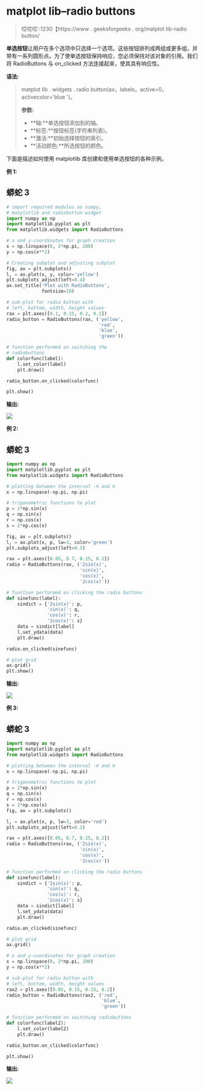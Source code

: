 # matplot lib–radio buttons

> 哎哎哎::1230【https://www . geeksforgeeks . org/matplot lib-radio button/

**单选按钮**让用户在多个选项中只选择一个选项。这些按钮排列成两组或更多组，并带有一系列圆形点。为了使单选按钮保持响应，您必须保持对该对象的引用。我们将 RadioButtons 与 on_clicked 方法连接起来，使其具有响应性。

**语法:**

> matplot lib . widgets . radio button(ax，labels，active=0，activecolor='blue ')。
> 
> **参数:**
> 
> *   **轴:**单选按钮添加到的轴。
> *   **标签:**按钮标签(字符串列表)。
> *   **激活:**初始选择按钮的索引。
> *   **活动颜色:**所选按钮的颜色。

下面是描述如何使用 matplotlib 库创建和使用单选按钮的各种示例。

**例 1:**

## 蟒蛇 3

```py
# import required modules as numpy,
# matplotlib and radiobutton widget
import numpy as np
import matplotlib.pyplot as plt
from matplotlib.widgets import RadioButtons

# x and y-coordinates for graph creation
x = np.linspace(0, 2*np.pi, 200)
y = np.cos(x**2)

# Creating subplot and adjusting subplot
fig, ax = plt.subplots()
l, = ax.plot(x, y, color='yellow')
plt.subplots_adjust(left=0.4)
ax.set_title('Plot with RadioButtons',
             fontsize=18)

# sub-plot for radio button with
# left, bottom, width, height values
rax = plt.axes([0.1, 0.15, 0.2, 0.2])
radio_button = RadioButtons(rax, ('yellow',
                                  'red',
                                  'blue',
                                  'green'))

# function performed on switching the
# radiobuttons
def colorfunc(label):
    l.set_color(label)
    plt.draw()

radio_button.on_clicked(colorfunc)

plt.show()
```

**输出:**

![](img/6a9c5ee8f236aed52029d8660ac228f4.png)

**例 2:**

## 蟒蛇 3

```py
import numpy as np
import matplotlib.pyplot as plt
from matplotlib.widgets import RadioButtons

# plotting between the interval -π and π
x = np.linspace(-np.pi, np.pi)

# trigonometric functions to plot
p = 2*np.sin(x)
q = np.sin(x)
r = np.cos(x)
s = 2*np.cos(x)

fig, ax = plt.subplots()
l, = ax.plot(x, p, lw=3, color='green')
plt.subplots_adjust(left=0.3)

rax = plt.axes([0.05, 0.7, 0.15, 0.2])
radio = RadioButtons(rax, ('2sin(x)',
                           'sin(x)',
                           'cos(x)',
                           '2cos(x)'))

# function performed on clicking the radio buttons
def sinefunc(label):
    sindict = {'2sin(x)': p,
               'sin(x)': q,
               'cos(x)': r,
               '2cos(x)': s}
    data = sindict[label]
    l.set_ydata(data)
    plt.draw()

radio.on_clicked(sinefunc)

# plot grid
ax.grid()
plt.show()
```

**输出:**

![](img/ef2a67f17cb400f128b898cd9f669408.png)

**例 3:**

## 蟒蛇 3

```py
import numpy as np
import matplotlib.pyplot as plt
from matplotlib.widgets import RadioButtons

# plotting between the interval -π and π
x = np.linspace(-np.pi, np.pi)

# trigonometric functions to plot
p = 2*np.sin(x)
q = np.sin(x)
r = np.cos(x)
s = 2*np.cos(x)
fig, ax = plt.subplots()

l, = ax.plot(x, p, lw=3, color='red')
plt.subplots_adjust(left=0.3)

rax = plt.axes([0.05, 0.7, 0.15, 0.2])
radio = RadioButtons(rax, ('2sin(x)',
                           'sin(x)',
                           'cos(x)',
                           '2cos(x)'))

# function performed on clicking the radio buttons
def sinefunc(label):
    sindict = {'2sin(x)': p,
               'sin(x)': q,
               'cos(x)': r,
               '2cos(x)': s}
    data = sindict[label]
    l.set_ydata(data)
    plt.draw()

radio.on_clicked(sinefunc)

# plot grid
ax.grid()

# x and y-coordinates for graph creation
x = np.linspace(0, 2*np.pi, 200)
y = np.cos(x**2)

# sub-plot for radio button with
# left, bottom, width, height values
rax2 = plt.axes([0.05, 0.15, 0.15, 0.2])
radio_button = RadioButtons(rax2, ('red',
                                   'blue',
                                   'green'))

# function performed on switching radiobuttons
def colorfunc(label2):
    l.set_color(label2)
    plt.draw()

radio_button.on_clicked(colorfunc)

plt.show()
```

**输出:**

![](img/5f85c3047dc42d723e99ef6693efad32.png)